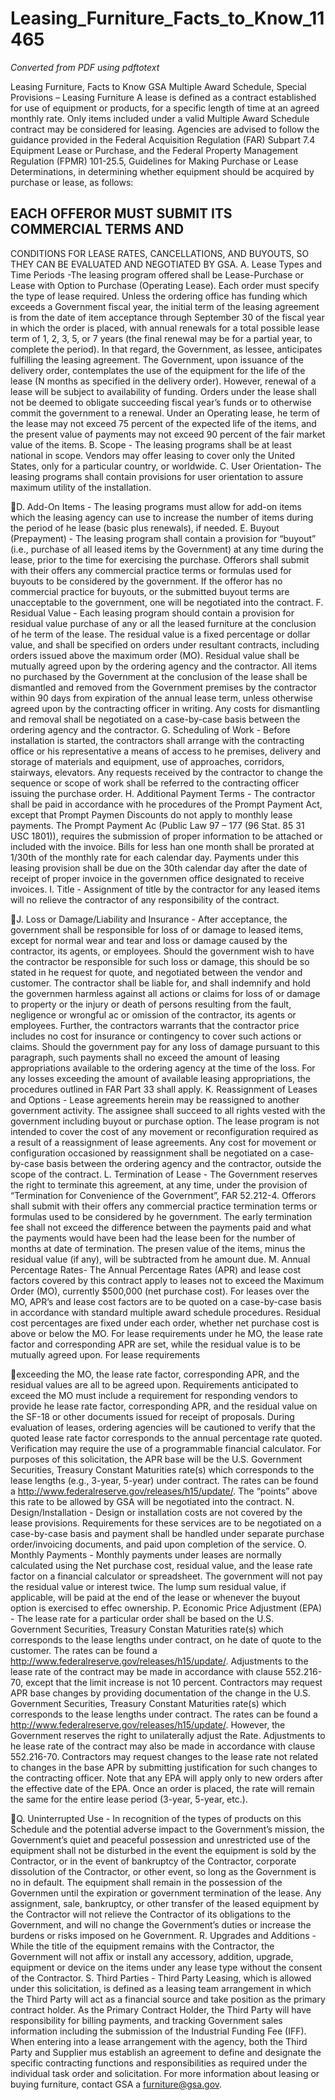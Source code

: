# Leasing_Furniture_Facts_to_Know_11465

_Converted from PDF using pdftotext_

Leasing Furniture, Facts to Know
GSA Multiple Award Schedule, Special Provisions – Leasing Furniture
A lease is defined as a contract established for use of equipment or products, for
a specific length of time at an agreed monthly rate. Only items included under a
valid Multiple Award Schedule contract may be considered for leasing.
Agencies are advised to follow the guidance provided in the ​Federal Acquisition
Regulation (FAR) Subpart 7.4 Equipment Lease or Purchase​, and the Federal
Property Management Regulation (FPMR) 101-25.5, ​Guidelines for Making
Purchase or Lease Determinations​, in determining whether equipment should be
acquired by purchase or lease, as follows:
## EACH OFFEROR MUST SUBMIT ITS COMMERCIAL TERMS AND
CONDITIONS FOR LEASE RATES, CANCELLATIONS, AND BUYOUTS, SO
THEY CAN BE EVALUATED AND NEGOTIATED BY GSA.
A. Lease Types and Time Periods - ​The leasing program offered shall be
Lease-Purchase or Lease with Option to Purchase (Operating Lease). Each
order must specify the type of lease required. Unless the ordering office has
funding which exceeds a Government fiscal year, the initial term of the
leasing agreement is from the date of item acceptance through September 30
of the fiscal year in which the order is placed, with annual renewals for a total
possible lease term of 1, 2, 3, 5, or 7 years (the final renewal may be for a
partial year, to complete the period). In that regard, the Government, as
lessee, anticipates fulfilling the leasing agreement. The Government, upon
issuance of the delivery order, contemplates the use of the equipment for the
life of the lease (N months as specified in the delivery order). However,
renewal of a lease will be subject to availability of funding. Orders under the
lease shall not be deemed to obligate succeeding fiscal year’s funds or to
otherwise commit the government to a renewal. Under an Operating lease,
he term of the lease may not exceed 75 percent of the expected life of the
items, and the present value of payments may not exceed 90 percent of the
fair market value of the items.
B. Scope​ - The leasing programs shall be at least national in scope. Vendors
may offer leasing to cover only the United States, only for a particular country,
or worldwide.
C. User Orientation​ - The leasing programs shall contain provisions for user
orientation to assure maximum utility of the installation.

D. Add-On Items​ - The leasing programs must allow for add-on items which the
leasing agency can use to increase the number of items during the period of
he lease (basic plus renewals), if needed.
E. Buyout (Prepayment)​ - The leasing program shall contain a provision for
“buyout” (i.e., purchase of all leased items by the Government) at any time
during the lease, prior to the time for exercising the purchase. Offerors shall
submit with their offers any commercial practice terms or formulas used for
buyouts to be considered by the government. If the offeror has no commercial
practice for buyouts, or the submitted buyout terms are unacceptable to the
government, one will be negotiated into the contract.
F. Residual Value​ - Each leasing program should contain a provision for
residual value purchase of any or all the leased furniture at the conclusion of
he term of the lease. The residual value is a fixed percentage or dollar value,
and shall be specified on orders under resultant contracts, including orders
issued above the maximum order (MO). Residual value shall be mutually
agreed upon by the ordering agency and the contractor. All items no
purchased by the Government at the conclusion of the lease shall be
dismantled and removed from the Government premises by the contractor
within 90 days from expiration of the annual lease term, unless otherwise
agreed upon by the contracting officer in writing. Any costs for dismantling
and removal shall be negotiated on a case-by-case basis between the
ordering agency and the contractor.
G. Scheduling of Work​ - Before installation is started, the contractors shall
arrange with the contracting office or his representative a means of access to
he premises, delivery and storage of materials and equipment, use of
approaches, corridors, stairways, elevators. Any requests received by the
contractor to change the sequence or scope of work shall be referred to the
contracting officer issuing the purchase order.
H. Additional Payment Terms​ - The contractor shall be paid in accordance with
he procedures of the Prompt Payment Act, except that Prompt Paymen
Discounts do not apply to monthly lease payments. The Prompt Payment Ac
(Public Law 97 – 177 (96 Stat. 85 31 USC 1801)), requires the submission of
proper information to be attached or included with the invoice. Bills for less
han one month shall be prorated at 1/30​th​ of the monthly rate for each
calendar day. Payments under this leasing provision shall be due on the 30​th
calendar day after the date of receipt of proper invoice in the governmen
office designated to receive invoices.
I. Title ​- Assignment of title by the contractor for any leased items will no
relieve the contractor of any responsibility of the contract.

J. Loss or Damage/Liability and Insurance​ - After acceptance, the
government shall be responsible for loss of or damage to leased items,
except for normal wear and tear and loss or damage caused by the
contractor, its agents, or employees. Should the government wish to have the
contractor be responsible for such loss or damage, this should be so stated in
he request for quote, and negotiated between the vendor and customer. The
contractor shall be liable for, and shall indemnify and hold the governmen
harmless against all actions or claims for loss of or damage to property or the
injury or death of persons resulting from the fault, negligence or wrongful ac
or omission of the contractor, its agents or employees. Further, the
contractors warrants that the contractor price includes no cost for insurance
or contingency to cover such actions or claims. Should the government pay
for any loss of damage pursuant to this paragraph, such payments shall no
exceed the amount of leasing appropriations available to the ordering agency
at the time of the loss. For any losses exceeding the amount of available
leasing appropriations, the procedures outlined in FAR Part 33 shall apply.
K. Reassignment of Leases and Options​ - Lease agreements herein may be
reassigned to another government activity. The assignee shall succeed to all
rights vested with the government including buyout or purchase option. The
lease program is not intended to cover the cost of any movement or
reconfiguration required as a result of a reassignment of lease agreements.
Any cost for movement or configuration occasioned by reassignment shall be
negotiated on a case-by-case basis between the ordering agency and the
contractor, outside the scope of the contract.
L. Termination of Lease​ - The Government reserves the right to terminate this
agreement, at any time, under the provision of “Termination for Convenience
of the Government”, FAR 52.212-4. Offerors shall submit with their offers any
commercial practice termination terms or formulas used to be considered by
he government. The early termination fee shall not exceed the difference
between the payments paid and what the payments would have been had the
lease been for the number of months at date of termination. The presen
value of the items, minus the residual value (if any), will be subtracted from
he amount due.
M. Annual Percentage Rates​ - The Annual Percentage Rates (APR) and lease
cost factors covered by this contract apply to leases not to exceed the
Maximum Order (MO), currently $500,000 (net purchase cost). For leases
over the MO, APR’s and lease cost factors are to be quoted on a
case-by-case basis in accordance with standard multiple award schedule
procedures. Residual cost percentages are fixed under each order, whether
net purchase cost is above or below the MO. For lease requirements under
he MO, the lease rate factor and corresponding APR are set, while the
residual value is to be mutually agreed upon. For lease requirements

exceeding the MO, the lease rate factor, corresponding APR, and the
residual values are all to be agreed upon. Requirements anticipated to
exceed the MO must include a requirement for responding vendors to provide
he lease rate factor, corresponding APR, and the residual value on the SF-18
or other documents issued for receipt of proposals. During evaluation of
leases, ordering agencies will be cautioned to verify that the quoted lease rate
factor corresponds to the annual percentage rate quoted. Verification may
require the use of a programmable financial calculator. For purposes of this
solicitation, the APR base will be the U.S. Government Securities, Treasury
Constant Maturities rate(s) which corresponds to the lease lengths (e.g.,
3-year, 5-year) under contract. The rates can be found a
http://www.federalreserve.gov/releases/h15/update/​. The “points” above this
rate to be allowed by GSA will be negotiated into the contract.
N. Design/Installation​ - Design or installation costs are not covered by the
lease provisions. Requirements for these services are to be negotiated on a
case-by-case basis and payment shall be handled under separate purchase
order/invoicing documents, and paid upon completion of the service.
O. Monthly Payments​ - Monthly payments under leases are normally calculated
using the Net purchase cost, residual value, and the lease rate factor on a
financial calculator or spreadsheet. The government will not pay the residual
value or interest twice. The lump sum residual value, if applicable, will be paid
at the end of the lease or whenever the buyout option is exercised to effec
ownership.
P. Economic Price Adjustment (EPA)​ - The lease rate for a particular order
shall be based on the U.S. Government Securities, Treasury Constan
Maturities rate(s) which corresponds to the lease lengths under contract, on
he date of quote to the customer. The rates can be found a
http://www.federalreserve.gov/releases/h15/update/​. Adjustments to the lease
rate of the contract may be made in accordance with clause 552.216-70,
except that the limit increase is not 10 percent. Contractors may request APR
base changes by providing documentation of the change in the U.S.
Government Securities, Treasury Constant Maturities rate(s) which
corresponds to the lease lengths under contract. The rates can be found a
http://www.federalreserve.gov/releases/h15/update/​. However, the
Government reserves the right to unilaterally adjust the Rate. Adjustments to
he lease rate of the contract may also be made in accordance with clause
552.216-70. Contractors may request changes to the lease rate not related to
changes in the base APR by submitting justification for such changes to the
contracting officer. Note that any EPA will apply only to new orders after the
effective date of the EPA. Once an order is placed, the rate will remain the
same for the entire lease period (3-year, 5-year, etc.).

Q. Uninterrupted Use​ - In recognition of the types of products on this Schedule
and the potential adverse impact to the Government’s mission, the
Government’s quiet and peaceful possession and unrestricted use of the
equipment shall not be disturbed in the event the equipment is sold by the
Contractor, or in the event of bankruptcy of the Contractor, corporate
dissolution of the Contractor, or other event, so long as the Government is no
in default. The equipment shall remain in the possession of the Governmen
until the expiration or government termination of the lease. Any assignment,
sale, bankruptcy, or other transfer of the leased equipment by the Contractor
will not relieve the Contractor of its obligations to the Government, and will no
change the Government’s duties or increase the burdens or risks imposed on
he Government.
R. Upgrades and Additions​ - While the title of the equipment remains with the
Contractor, the Government will not affix or install any accessory, addition,
upgrade, equipment or device on the items under any lease type without the
consent of the Contractor.
S. Third Parties​ - Third Party Leasing, which is allowed under this solicitation, is
defined as a leasing team arrangement in which the Third Party will act as a
financial source and take position as the primary contract holder. As the
Primary Contract Holder, the Third Party will have responsibility for billing
payments, and tracking Government sales information including the
submission of the Industrial Funding Fee (IFF). When entering into a lease
arrangement with the agency, both the Third Party and Supplier mus
establish an agreement to define and designate the specific contracting
functions and responsibilities as required under the individual task order and
solicitation.
For more information about leasing or buying furniture, contact GSA a
furniture@gsa.gov​.

